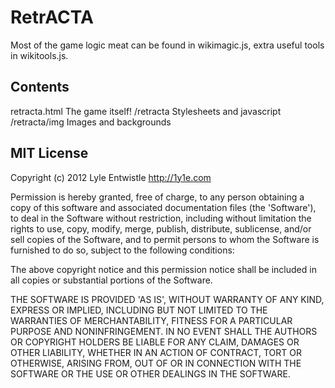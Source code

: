 RetrACTA
=============
Most of the game logic meat can be found in wikimagic.js, extra useful tools in wikitools.js.

Contents
----------
retracta.html
    The game itself!
/retracta
    Stylesheets and javascript
/retracta/img
    Images and backgrounds
    
MIT License
----------
Copyright (c) 2012 Lyle Entwistle http://1y1e.com

Permission is hereby granted, free of charge, to any person obtaining a copy of this software and associated documentation files (the 'Software'), to deal in the Software without restriction, including without limitation the rights to use, copy, modify, merge, publish, distribute, sublicense, and/or sell copies of the Software, and to permit persons to whom the Software is furnished to do so, subject to the following conditions:

The above copyright notice and this permission notice shall be included in all copies or substantial portions of the Software.

THE SOFTWARE IS PROVIDED 'AS IS', WITHOUT WARRANTY OF ANY KIND, EXPRESS OR IMPLIED, INCLUDING BUT NOT LIMITED TO THE WARRANTIES OF MERCHANTABILITY, FITNESS FOR A PARTICULAR PURPOSE AND NONINFRINGEMENT. IN NO EVENT SHALL THE AUTHORS OR COPYRIGHT HOLDERS BE LIABLE FOR ANY CLAIM, DAMAGES OR OTHER LIABILITY, WHETHER IN AN ACTION OF CONTRACT, TORT OR OTHERWISE, ARISING FROM, OUT OF OR IN CONNECTION WITH THE SOFTWARE OR THE USE OR OTHER DEALINGS IN THE SOFTWARE.